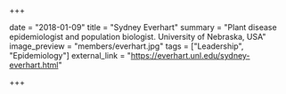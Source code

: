 +++

date = "2018-01-09"
title = "Sydney Everhart"
summary = "Plant disease epidemiologist and population biologist. University of Nebraska, USA"
image_preview = "members/everhart.jpg"
tags = ["Leadership", "Epidemiology"]
external_link = "https://everhart.unl.edu/sydney-everhart.html"

+++
